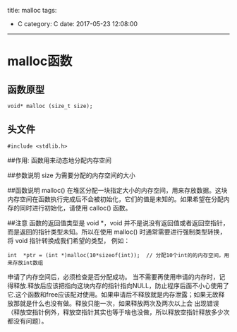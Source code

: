 title: malloc
tags:
  - C
category: C
date: 2017-05-23 12:08:00

-----
# malloc函数
## 函数原型

```
void* malloc (size_t size);
```

## 头文件

```
#include <stdlib.h>
```

##作用:
函数用来动态地分配内存空间

##参数说明 
size 为需要分配的内存空间的大小

##函数说明
malloc() 在堆区分配一块指定大小的内存空间，用来存放数据。这块内存空间在函数执行完成后不会被初始化，它们的值是未知的。如果希望在分配内存的同时进行初始化，请使用 calloc() 函数。

##注意
函数的返回值类型是 void *，void 并不是说没有返回值或者返回空指针，而是返回的指针类型未知。所以在使用 malloc() 时通常需要进行强制类型转换，将 void 指针转换成我们希望的类型，
例如：
```
int  *ptr = (int *)malloc(10*sizeof(int));  // 分配10个int的的内存空间，用来存放int数组
```
申请了内存空间后，必须检查是否分配成功。
当不需要再使用申请的内存时，记得释放.释放后应该把指向这块内存的指针指向NULL，防止程序后面不小心使用了它.这个函数和free应该配对使用。如果申请后不释放就是内存泄露；如果无故释放那就是什么也没有做。释放只能一次，如果释放两次及两次以上会
出现错误（释放空指针例外，释放空指针其实也等于啥也没做，所以释放空指针释放多少次都没有问题）。
